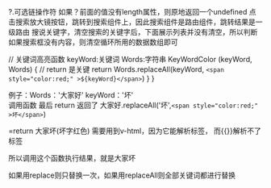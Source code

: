 ?.可选链操作符  如果？前面的值没有length属性，则原地返回一个undefined
点击搜索放大镜按钮，跳转到搜索组件上，因此搜索组件是路由组件，跳转结果是一级路由
搜说关键字，清空搜索的关键字后，下面展示列表并没有清空，所以判断如果搜索框没有内容，则清空循环所用的数据数组即可


// 关键词高亮函数  keyWord:关键词   Words:字符串
    KeyWordColor (keyWord, Words) {
      // return 是关键
      return Words.replaceAll(keyWord, `<span style="color:red;" >${keyWord}</span>`)
    }
  }

  例子：Words：'大家好'   keyWord：'坏'  
  调用函数
  最后  return 返回了 大家好.replaceAll('坏',`<span style="color:red;" >坏</span>`)

  =return 大家坏(坏字红色)     需要用到v-html，因为它能解析标签， 而{{}}解析不了标签

  所以调用这个函数执行结果，就是大家坏

  如果用replace则只替换一次，如果用replaceAll则全部关键词都进行替换    
